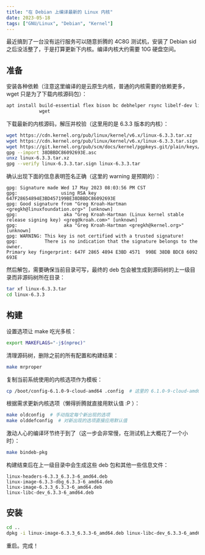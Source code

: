 ```yaml
---
title: "在 Debian 上编译最新的 Linux 内核"
date: 2023-05-18
tags: ["GNU/Linux", "Debian", "Kernel"]
---
```


最近搞到了一台没有运行服务可以随意折腾的 4C8G 测试机，安装了 Debian sid 之后没活整了，于是打算更新下内核。编译内核大约需要 10G 硬盘空间。

## 准备

安装各种依赖（注意这里编译的是云原生内核，普通的内核需要的依赖更多，wget 只是为了下载内核源码包）：

```sh
apt install build-essential flex bison bc debhelper rsync libelf-dev libssl-dev pahole lz4 \
            wget
```

下载最新的内核源码，解压并校验（这里用的是 6.3.3 版本的内核）：

```sh
wget https://cdn.kernel.org/pub/linux/kernel/v6.x/linux-6.3.3.tar.xz
wget https://cdn.kernel.org/pub/linux/kernel/v6.x/linux-6.3.3.tar.sign
wget https://git.kernel.org/pub/scm/docs/kernel/pgpkeys.git/plain/keys/38DBBDC86092693E.asc  # 数字签名对应的公钥
gpg --import 38DBBDC86092693E.asc
unxz linux-6.3.3.tar.xz
gpg --verify linux-6.3.3.tar.sign linux-6.3.3.tar
```

确认出现下面的信息表明签名正确（这里的 warning 是预期的）：

```
gpg: Signature made Wed 17 May 2023 08:03:56 PM CST
gpg:                using RSA key 647F28654894E3BD457199BE38DBBDC86092693E
gpg: Good signature from "Greg Kroah-Hartman <gregkh@linuxfoundation.org>" [unknown]
gpg:                 aka "Greg Kroah-Hartman (Linux kernel stable release signing key) <greg@kroah.com>" [unknown]
gpg:                 aka "Greg Kroah-Hartman <gregkh@kernel.org>" [unknown]
gpg: WARNING: This key is not certified with a trusted signature!
gpg:          There is no indication that the signature belongs to the owner.
Primary key fingerprint: 647F 2865 4894 E3BD 4571  99BE 38DB BDC8 6092 693E
```

然后解包，需要确保当前目录可写，最终的 deb 包会被生成到源码树的上一级目录而非源码树所在目录：

```sh
tar xf linux-6.3.3.tar
cd linux-6.3.3
```

## 构建

设置选项让 make 吃光多核：

```sh
export MAKEFLAGS="-j$(nproc)"
```

清理源码树，删除之前的所有配置和构建结果：

```sh
make mrproper
```

复制当前系统使用的内核选项作为模板：

```sh
cp /boot/config-6.1.0-9-cloud-amd64 .config  # 这里的 6.1.0-9-cloud-amd64 是当前的内核版本
```

根据需求更新内核选项（懒得折腾就直接用默认值 :P ）：

```sh
make oldconfig  # 手动指定每个新出现的选项
make olddefconfig  # 对新出现的选项直接应用默认值
```

激动人心的编译环节终于到了（这一步会非常慢，在测试机上大概花了一个小时）：

```sh
make bindeb-pkg
```

构建结束后在上一级目录中会生成这些 deb 包和其他一些信息文件：

```
linux-headers-6.3.3_6.3.3-6_amd64.deb
linux-image-6.3.3-dbg_6.3.3-6_amd64.deb
linux-image-6.3.3_6.3.3-6_amd64.deb
linux-libc-dev_6.3.3-6_amd64.deb
```

## 安装

```sh
cd ..
dpkg -i linux-image-6.3.3_6.3.3-6_amd64.deb linux-libc-dev_6.3.3-6_amd64.deb
```

重启。完成！
